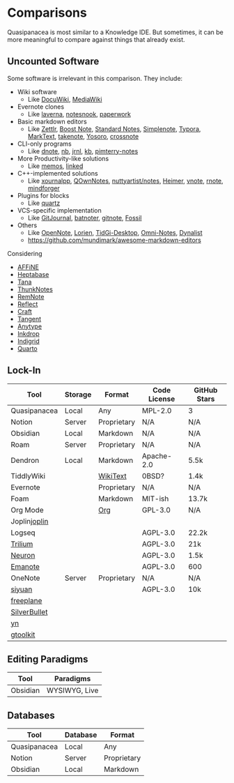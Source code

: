 # Comparisons

Quasipanacea is most similar to a Knowledge IDE. But sometimes, it can be more meaningful to compare against things that already exist.

## Uncounted Software

Some software is irrelevant in this comparison. They include:

- Wiki software
  - Like [DocuWiki][docu-wiki], [MediaWiki][media-wiki]
- Evernote clones
  - Like [laverna][laverna], [notesnook][notesnook], [paperwork][paperwork]
- Basic markdown editors
  - Like [Zettlr][zettlr], [Boost Note][boost-note], [Standard Notes][standard-notes], [Simplenote][simplenote], [Typora][typora], [MarkText][mark-text], [takenote][takenote], [Yosoro][yosoro], [crossnote][crossnote]
- CLI-only programs
  - Like [dnote][dnote], [nb][nb], [jrnl][jrnl], [kb][kb], [pimterry-notes][pimterry-notes]
- More Productivity-like solutions
  - Like [memos][memos], [linked][lostdesign-linked]
- C++-implemented solutions
  - Like [xournalpp][xournalpp], [QOwnNotes][qownnotes], [nuttyartist/notes][nuttyartist-notes], [Heimer][heimer], [vnote][vnote], [rnote][rnote], [mindforger][mindforger]
- Plugins for blocks
  - Like [quartz][quartz]
- VCS-specific implementation
  - Like [GitJournal][git-journal], [batnoter][batnoter], [gitnote][gitnote], [Fossil][fossil]
- Others
  - Like [OpenNote][open-note], [Lorien][lorien], [TidGi-Desktop][tidgi-desktop], [Omni-Notes][omni-notes], [Dynalist][dynalist]
  - https://github.com/mundimark/awesome-markdown-editors

[docu-wiki]: https://www.dokuwiki.org/dokuwiki
[media-wiki]: https://www.mediawiki.org/wiki/MediaWiki
[laverna]: https://github.com/Laverna/laverna
[notesnook]: https://github.com/streetwriters/notesnook
[paperwork]: https://github.com/paperwork/paperwork
[zettlr]: https://www.zettlr.com
[boost-note]: https://boostnote.io
[standard-notes]: https://standardnotes.com
[simplenote]: https://simplenote.com
[typora]: https://typora.io
[mark-text]: https://github.com/marktext/marktext
[takenote]: https://github.com/taniarascia/takenote
[yosoro]: https://github.com/IceEnd/Yosoro
[crossnote]: https://github.com/0xGG/crossnote
[dnote]: https://www.getdnote.com
[nb]: https://github.com/xwmx/nb
[jrnl]: https://github.com/jrnl-org/jrnl
[kb]: https://github.com/gnebbia/kb
[pimterry-notes]: https://github.com/pimterry/notes
[memos]: https://github.com/usememos/memos
[lostdesign-linked]: https://github.com/lostdesign/linked
[xournalpp]: https://github.com/xournalpp
[qownnotes]: https://github.com/pbek/QOwnNotes
[nuttyartist-notes]: https://github.com/nuttyartist/notes
[heimer]: https://github.com/juzzlin/Heimer
[vnote]: https://github.com/vnotex/vnote
[rnote]: https://github.com/flxzt/rnote
[mindforger]: https://github.com/dvorka/mindforger
[quartz]: https://github.com/jackyzha0/quartz
[git-journal]: https://github.com/GitJournal/GitJournal
[batnoter]: https://github.com/batnoter/batnoter
[gitnote]: https://github.com/zhaopengme/gitnote
[fossil]: https://www2.fossil-scm.org/home/doc/trunk/www/index.wiki
[open-note]: https://github.com/FoxUSA/OpenNote
[lorien]: https://github.com/mbrlabs/Lorien
[tidgi-desktop]: https://github.com/tiddly-gittly/TidGi-Desktop
[omni-notes]: https://github.com/federicoiosue/Omni-Notes
[dynalist]: https://dynalist.io

Considering

- [AFFiNE][affine]
- [Heptabase][heptabase]
- [Tana][tana]
- [ThunkNotes][thunk]
- [RemNote][remnote]
- [Reflect][reflect]
- [Craft][craft]
- [Tangent][tangent]
- [Anytype][anytype]
- [Inkdrop][inkdrop]
- [Indigrid][indigrid]
- [Quarto][quarto]

[affine]: https://github.com/toeverything/AFFiNE
[heptabase]: https://heptabase.com
[tana]: https://tana.inc
[thunk]: https://www.thunknotes.com
[remnote]: https://www.remnote.com
[reflect]: https://reflect.app
[craft]: https://www.craft.do
[tangent]: https://www.tangentnotes.com
[anytype]: https://anytype.io
[inkdrop]: https://www.inkdrop.app
[indigrid]: https://innovationdilation.com
[quarto]: https://quarto.org

## Lock-In

| Tool                          | Storage | Format               | Code License | GitHub Stars |
|-------------------------------|---------|----------------------|--------------|--------------|
| Quasipanacea                  | Local   | Any                  | MPL-2.0      | 3            |
| Notion                        | Server  | Proprietary          | N/A          | N/A          |
| Obsidian                      | Local   | Markdown             | N/A          | N/A          |
| Roam                          | Server  | Proprietary          | N/A          | N/A          |
| Dendron                       | Local   | Markdown             | Apache-2.0   | 5.5k         |
| TiddlyWiki                    |         | [WikiText][wikitext] | 0BSD?        | 1.4k         |
| Evernote                      |         | Proprietary          | N/A          | N/A          |
| Foam                          |         | Markdown             | MIT-ish      | 13.7k        |
| Org Mode                      |         | [Org][org]           | GPL-3.0      | N/A          |
| Joplin[joplin]                |         |                      |              |              |
| Logseq                        |         |                      | AGPL-3.0     | 22.2k        |
| [Trilium][trilium]            |         |                      | AGPL-3.0     | 21k          |
| [Neuron][neuron]              |         |                      | AGPL-3.0     | 1.5k         |
| [Emanote][emanote]            |         |                      | AGPL-3.0     | 600          |
| OneNote                       | Server  | Proprietary          | N/A          | N/A          |
| [siyuan][siyuan]              |         |                      | AGPL-3.0     | 10k          |
| [freeplane][freeplane]        |         |                      |              |              |
| [SilverBullet][silver-bullet] |         |                      |              |              |
| [yn][yn]                      |         |                      |              |              |
| [gtoolkit][gtoolkit] | | | | |

[wikitext]: https://en.wikipedia.org/wiki/Help:Wikitext
[org]: https://orgmode.org/worg/org-syntax.html
[joplin]: https://joplinapp.org
[trilium]: https://github.com/zadam/trilium
[neuron]: https://github.com/srid/neuron
[emanote]: https://github.com/srid/emanote
[siyuan]:https://github.com/siyuan-note/siyuan
[freeplane]: https://github.com/freeplane/freeplane
[silver-bullet]: https://silverbullet.md/
[yn]: https://github.com/purocean/yn
[gtoolkit]: https://github.com/feenkcom/gtoolkit

## Editing Paradigms

| Tool     | Paradigms     |
|----------|---------------|
| Obsidian | WYSIWYG, Live |

## Databases

| Tool         | Database | Format      |
|--------------|----------|-------------|
| Quasipanacea | Local    | Any         |
| Notion       | Server   | Proprietary |
| Obsidian     | Local    | Markdown    |
